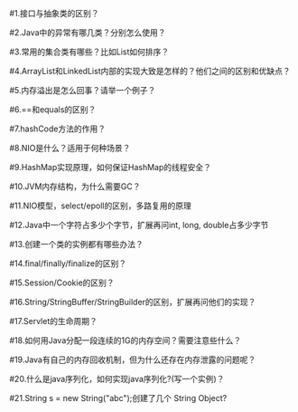 #1.接口与抽象类的区别？

#2.Java中的异常有哪几类？分别怎么使用？

#3.常用的集合类有哪些？比如List如何排序？

#4.ArrayList和LinkedList内部的实现大致是怎样的？他们之间的区别和优缺点？

#5.内存溢出是怎么回事？请举一个例子？

#6.==和equals的区别？

#7.hashCode方法的作用？

#8.NIO是什么？适用于何种场景？

#9.HashMap实现原理，如何保证HashMap的线程安全？

#10.JVM内存结构，为什么需要GC？

#11.NIO模型，select/epoll的区别，多路复用的原理

#12.Java中一个字符占多少个字节，扩展再问int, long, double占多少字节

#13.创建一个类的实例都有哪些办法？

#14.final/finally/finalize的区别？

#15.Session/Cookie的区别？

#16.String/StringBuffer/StringBuilder的区别，扩展再问他们的实现？

#17.Servlet的生命周期？

#18.如何用Java分配一段连续的1G的内存空间？需要注意些什么？

#19.Java有自己的内存回收机制，但为什么还存在内存泄露的问题呢？

#20.什么是java序列化，如何实现java序列化?(写一个实例)？

#21.String s = new String("abc");创建了几个 String Object?
